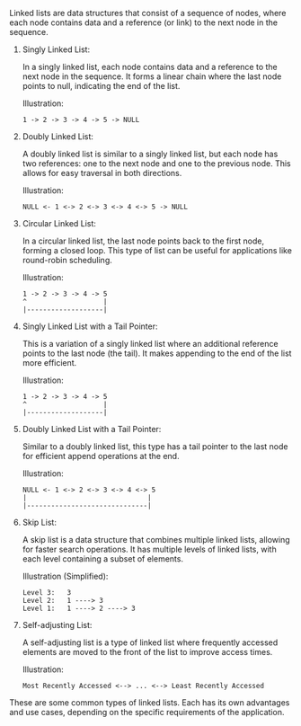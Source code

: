 Linked lists are data structures that consist of a sequence of nodes, where each node contains data and a reference (or link) to the next node in the sequence. 
1. Singly Linked List:

   In a singly linked list, each node contains data and a reference to the next node in the sequence. It forms a linear chain where the last node points to null, indicating the end of the list.

   Illustration:
   ```
   1 -> 2 -> 3 -> 4 -> 5 -> NULL
   ```

2. Doubly Linked List:

   A doubly linked list is similar to a singly linked list, but each node has two references: one to the next node and one to the previous node. This allows for easy traversal in both directions.

   Illustration:
   ```
   NULL <- 1 <-> 2 <-> 3 <-> 4 <-> 5 -> NULL
   ```

3. Circular Linked List:

   In a circular linked list, the last node points back to the first node, forming a closed loop. This type of list can be useful for applications like round-robin scheduling.

   Illustration:
   ```
   1 -> 2 -> 3 -> 4 -> 5
   ^                   |
   |-------------------|
   ```

4. Singly Linked List with a Tail Pointer:

   This is a variation of a singly linked list where an additional reference points to the last node (the tail). It makes appending to the end of the list more efficient.

   Illustration:
   ```
   1 -> 2 -> 3 -> 4 -> 5
   ^                   |
   |-------------------|
   ```

5. Doubly Linked List with a Tail Pointer:

   Similar to a doubly linked list, this type has a tail pointer to the last node for efficient append operations at the end.

   Illustration:
   ```
   NULL <- 1 <-> 2 <-> 3 <-> 4 <-> 5
   |                              |
   |------------------------------|
   ```

6. Skip List:

   A skip list is a data structure that combines multiple linked lists, allowing for faster search operations. It has multiple levels of linked lists, with each level containing a subset of elements.

   Illustration (Simplified):
   ```
   Level 3:   3
   Level 2:   1 ----> 3
   Level 1:   1 ----> 2 ----> 3
   ```

7. Self-adjusting List:

   A self-adjusting list is a type of linked list where frequently accessed elements are moved to the front of the list to improve access times.

   Illustration:
   ```
   Most Recently Accessed <--> ... <--> Least Recently Accessed
   ```

These are some common types of linked lists. Each has its own advantages and use cases, depending on the specific requirements of the application.